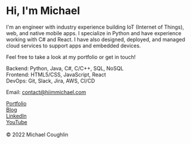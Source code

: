 # Hi, I'm Michael

I'm an engineer with industry experience building IoT (Internet of Things), web, and native mobile apps. I specialize in Python and have experience working with C# and React. I have also designed, deployed, and managed cloud services to support apps and embedded devices.

Feel free to take a look at my portfolio or get in touch!

Backend: Python, Java, C#, C/C++, SQL, NoSQL <br /> 
Frontend: HTML5/CSS, JavaScript, React <br /> 
DevOps: Git, Slack, Jira, AWS, CI/CD

Email: contact@hiimmichael.com

[Portfolio](http://hiimmichael.com) <br /> 
[Blog](http://blog.hiimmichael.com) <br /> 
[LinkedIn](https://www.linkedin.com/in/hiimmichael/) <br />
[YouTube](https://www.youtube.com/channel/UCZwc7R-YvTEKMJgr2ftkSyg) <br />
<br />
© 2022 Michael Coughlin
